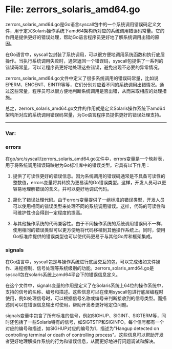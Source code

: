 # File: zerrors_solaris_amd64.go

zerrors_solaris_amd64.go是Go语言syscall包中的一个系统调用错误码定义文件，用于定义Solaris操作系统下amd64架构所对应的系统调用错误码常量。它的作用是提供更好的错误处理，帮助Go语言程序员更好地了解系统调用出错的原因。

在Go语言中，syscall包封装了系统调用，可以很方便地调用系统函数和执行底层操作。当执行系统调用失败时，通常返回一个错误码，syscall包提供了一系列的错误码常量，可以让程序员更好地处理这些错误，避免出现不必要的异常情况。

zerrors_solaris_amd64.go文件中定义了很多系统调用的错误码常量，比如说EPERM、ENOENT、EINTR等等，它们分别对应着不同的系统调用出错情况。通过这些常量，程序员可以很方便地判断系统调用是否出错，从而采取相应的处理措施。

总之，zerrors_solaris_amd64.go文件的作用就是定义Solaris操作系统下amd64架构所对应的系统调用错误码常量，为Go语言程序员提供更好的错误处理支持。




---

### Var:

### errors

在go/src/syscall/zerrors_solaris_amd64.go文件中，errors变量是一个映射表，用于将系统调用错误码映射为Go标准库中的错误类型。它具有以下作用：

1. 提供了可读性更好的错误信息。因为系统调用的错误码通常是不具备可读性的整数值，errors变量将其转换为更易读的Go错误类型。这样，开发人员可以更容易地理解错误的含义，并可以更好地调试代码。

2. 简化了错误处理代码。由于errors变量提供了一组标准的错误类型，开发人员可以使用相同的错误类型来处理不同的系统调用错误。这样，代码的可读性和可维护性也会得到一定程度的提高。

3. 与其他操作系统的代码兼容性。由于不同操作系统的系统调用错误码不一样，使用相同的错误类型可以更方便地将代码移植到其他操作系统上。同时，使用Go标准库提供的错误类型也可以使代码更易于与其他Go库和框架集成。



### signals

在Go语言中，syscall包是与操作系统进行底层交互的包，可以完成诸如文件操作、进程控制、信号处理等系统级别的功能。zerrors_solaris_amd64.go是syscall包在solaris系统上amd64平台下的错误信息定义。

在这个文件中，signals变量的作用是定义了在Solaris系统上64位的操作系统中，支持的信号的名称、编号和描述。这些信息可以在使用syscall包进行底层编程时使用，例如处理信号时，可以根据信号名称或编号来判断接收到的信号类型。而描述则可以在错误信息输出时使用，帮助开发者更好地定位问题。

signals变量中包含了所有标准的信号，例如SIGHUP、SIGINT、SIGTERM等，同时还包括了一些Solaris特有的信号，如SIGTSTP和SIGINFO。每个信号都有一个对应的编号和描述，如SIGHUP对应的编号为1，描述为"Hangup detected on controlling terminal or death of controlling process"。这些信息可以帮助开发者更好地理解操作系统的行为和错误信息，从而更好地进行问题调试和解决。



